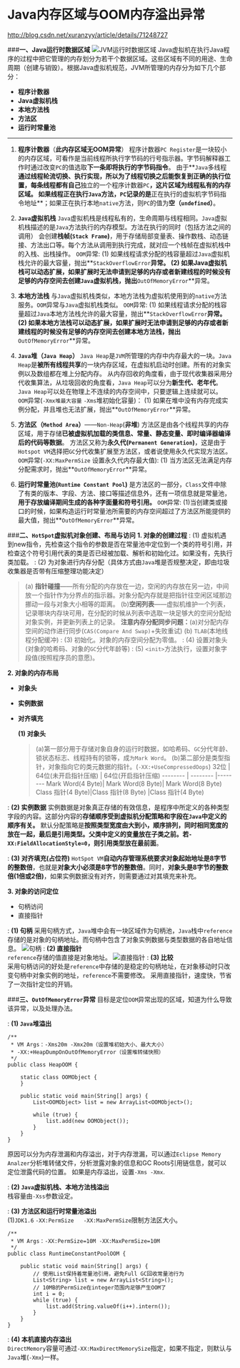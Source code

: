 # Java内存区域与OOM内存溢出异常

http://blog.csdn.net/xuranzyy/article/details/71248727

###**一、Java运行时数据区域**
![JVM运行时数据区域](http://img.blog.csdn.net/20170506092640329?watermark/2/text/aHR0cDovL2Jsb2cuY3Nkbi5uZXQveHVyYW56eXk=/font/5a6L5L2T/fontsize/400/fill/I0JBQkFCMA==/dissolve/70/gravity/SouthEast)
Java虚拟机在执行Java程序的过程中把它管理的内存划分为若干个数据区域。这些区域有不同的用途、生命周期（创建与销毁）。根据Java虚拟机规范，JVM所管理的内存分为如下几个部分：

 - **程序计数器**
 - **Java虚拟机栈**
 - **本地方法栈**
 - **方法区**
 - **运行时常量池**

--------------------------------
1. **程序计数器**（**此内存区域无OOM异常**）
	程序计数器`PC Register`是一块较小的内存区域，可看作是当前线程所执行字节码的行号指示器。字节码解释器工作时通过改变`PC`的值选取**下一条即将执行的字节码指令**。
	由于**`Java`多线程**通过线程轮流切换、执行实现，所以为了线程切换之后能恢复到正确的执行位置，每条线程都有自己**独立的一个程序计数器`PC`**，这片区域为线程私有的内存区域。
		如果线程正在执行`Java`方法，`PC`记录的是**正在执行的虚拟机字节码指令地址**；如果正在执行本地`native`方法，则`PC`的值为**空（`undefined`）**。
		
2. **`Java`虚拟机栈**
		`Java`虚拟机栈是线程私有的，生命周期与线程相同。`Java`虚拟机栈描述的是`Java`方法执行的内存模型。方法在执行的同时（包括方法之间的调用） 会创建**栈帧(`Stack Frame`)**，用于存储局部变量表、操作数栈、动态链接、方法出口等。每个方法从调用到执行完成，就对应一个栈帧在虚拟机栈中的入栈、出栈操作。
		`OOM`异常:
		(1) 如果线程请求分配的栈容量超过`Java`虚拟机栈允许的最大容量，抛出**`StackOverflowError`**异常。
		(2) 如果Java虚拟机栈可以动态扩展，如果扩展时无法申请到足够的内存或者新建线程的时候没有足够的内存空间去创建`Java`虚拟机栈，抛出**`OutOfMemoryError`**异常。
		
3. **本地方法栈**
		与`Java`虚拟机栈类似，本地方法栈为虚拟机使用到的`native`方法服务。`OOM`异常与`Java`虚拟机栈类似。
		`OOM`异常:
		(1) 如果线程请求分配的栈容量超过`Java`本地方法栈允许的最大容量，抛出**`StackOverflowError`**异常。
		(2) 如果本地方法栈可以动态扩展，如果扩展时无法申请到足够的内存或者新建线程的时候没有足够的内存空间去创建本地方法栈，抛出**`OutOfMemoryError`**异常。

4.  **`Java`堆（`Java Heap`）**
		`Java Heap`是`JVM`所管理的内存中内存最大的一块。`Java Heap`是**被所有线程共享**的一块内存区域，在虚拟机启动时创建。所有的对象实例以及数组都在堆上分配内存。
		从内存回收的角度看，由于现代收集器采用分代收集算法，从垃圾回收的角度看，`Java Heap`可以分为**新生代、老年代**。
		`Java Heap`可以处在物理上不连续的内存空间中，只要逻辑上连续就可以。
		`OOM`异常(`-Xmx堆最大容量`  `-Xms`堆初始化容量)：
		(1) 如果在堆中没有内存完成实例分配，并且堆也无法扩展，抛出**`OutOfMemoryError`**异常。

5. **方法区（`Method Area`）**——`Non-Heap`(**非堆**)
		方法区是由各个线程共享的内存区域，用于存储**已被虚拟机加载的类信息、常量、静态变量、即时编译器编译后的代码等数据**。
		方法区又称为**永久代(`Permanent Generation`)**，这是由于`Hotspot VM`选择把`GC`分代收集扩展至方法区，或者说使用永久代实现方法区。
		`OOM`异常(`-XX:MaxPermSize` 设置永久代内存最大值):
		(1) 当方法区无法满足内存分配需求时，抛出**`OutOfMemoryError`**异常。

6. **运行时常量池(`Runtime Constant Pool`)**
		是方法区的一部分，`Class`文件中除了有类的版本、字段、方法、接口等描述信息外，还有一项信息就是常量池，**用于存放编译期间生成的各种字面量和符号引用。**
		`OOM`异常:
		(1)当创建类或接口的时候，如果构造运行时常量池所需要的内存空间超过了方法区所能提供的最大值，抛出**`OutOfMemoryError`**异常。

###**二、`HotSpot`虚拟机对象创建、布局与访问**
**1. 对象的创建过程**
:    (1) 虚拟机遇到new指令，先检查这个指令的参数是否在常量池中定位到一个类的符号引用，并检查这个符号引用代表的类是否已经被加载、解析和初始化过。如果没有，先执行类加载。
:    (2) 为对象进行内存分配（具体方式由`Java`堆是否规整决定，即由垃圾收集器是否带有压缩整理功能决定）
>(a) **指针碰撞**——所有分配的内存放在一边，空闲的内存放在另一边，中间放一个指针作为分界点的指示器。对象分配内存就是把指针往空闲区域那边挪动一段与对象大小相等的距离。
>(b)**空闲列表**——虚拟机维护一个列表，记录哪块内存块可用，在分配的时候从列表中选取一块足够大的空间分配给对象实例，并更新列表上的记录。
**注意内存分配同步问题：**(a)对分配内存空间的动作进行同步(`CAS(Compare And Swap)`+失败重试) (b) `TLAB`(本地线程分配缓冲)
:     (3) 初始化。对象的内存空间分配为零值。
:     (4) 设置对象头(对象的哈希码、对象的`GC`分代年龄等)
:     (5) `<init>`方法执行，设置对象字段值(按照程序员的意愿)。 

**2. 对象的内存布局**

- **对象头**
- **实例数据**
- **对齐填充**

	**(1) 对象头**
	> (a)第一部分用于存储对象自身的运行时数据，如哈希码、`GC`分代年龄、锁状态标志、线程持有的锁等，成`为Mark Word`。
	>(b)第二部分是类型指针，对象指向它的类元数据的指针。(`-XX:+UseCompressedOops`) 
32位     | 64位(未开启指针压缩) | 64位(开启指针压缩)
-------- | -------- |--------
Mark Word(4 Byte)| Mark Word(8 Byte)| Mark Word(8 Byte)
Class 指针(4 Byte)|Class 指针(8 Byte) |Class 指针(4 Byte)
	   
:   **(2) 实例数据**
		实例数据是对象真正存储的有效信息，是程序中所定义的各种类型字段的内容。这部分内容的**存储顺序受到虚拟机分配策略和字段在`Java`中定义的顺序有关。**
		默认分配策略是**按照类型宽度由大到小，顺序排列，同时相同宽度的放在一起，最后是引用类型。**父类中定义的变量放在子类之前。若`-XX:FieldAllocationStyle=0`，则**引用类型放在最前面**。

:   **(3) 对齐填充(占位符)**
	 `HotSpot VM`**自动内存管理系统要求对象起始地址是8字节的整数倍**，也就是**对象大小必须是8字节的整数倍**。同时，**对象头是8字节的整数倍(1倍或2倍)**，如果实例数据没有对齐，则需要通过对其填充来补充。
				 
**3. 对象的访问定位**

- 句柄访问
- 直接指针

:   **(1) 句柄**
		采用句柄方式，`Java`堆中会有一块区域作为句柄池，`Java`栈中`reference`存储的是对象的句柄地址。而句柄中包含了对象实例数据与类型数据的各自地址信息。
		![句柄](http://img.blog.csdn.net/20170506113641413?watermark/2/text/aHR0cDovL2Jsb2cuY3Nkbi5uZXQveHVyYW56eXk=/font/5a6L5L2T/fontsize/400/fill/I0JBQkFCMA==/dissolve/70/gravity/SouthEast)
:   **(2) 直接指针**	
		`reference`存储的值直接是对象地址。
		![直接指针](http://img.blog.csdn.net/20170506113819492?watermark/2/text/aHR0cDovL2Jsb2cuY3Nkbi5uZXQveHVyYW56eXk=/font/5a6L5L2T/fontsize/400/fill/I0JBQkFCMA==/dissolve/70/gravity/SouthEast)
:   **(3) 比较**	
		采用句柄访问的好处是`reference`中存储的是稳定的句柄地址，在对象移动时只改变句柄中对象实例的地址，`reference`不需要修改。
		采用直接指针，速度快，节省了一次指针定位的开销。

###**三、`OutOfMemoryError`异常**
目标是定位`OOM`异常出现的区域，知道为什么导致该异常，以及处理办法。

:   **(1) `Java`堆溢出**	

```
/**
 * VM Args：-Xms20m -Xmx20m（设置堆初始大小、最大大小）     
 * -XX:+HeapDumpOnOutOfMemoryError（设置堆转储快照）
 */
public class HeapOOM {

	static class OOMObject {
	}

	public static void main(String[] args) {
		List<OOMObject> list = new ArrayList<OOMObject>();

		while (true) {
			list.add(new OOMObject());
		}
	}
}
```
原因可以分为内存泄漏和内存溢出，对于内存泄漏，可以通过`Eclipse Memory Analzer`分析堆转储文件，分析泄露对象的信息和GC Roots引用链信息，就可以定位泄露代码的位置。  如果是内存溢出，设置`-Xms -Xmx`.

:   **(2) `Java`虚拟机栈、本地方法栈溢出**	
		栈容量由`-Xss`参数设定。
		
:   **(3) 方法区和运行时常量池溢出**	
	(1)`JDK1.6` `-XX:PermSize   -XX:MaxPermSize`限制方法区大小。
	
```
/**
 * VM Args：-XX:PermSize=10M -XX:MaxPermSize=10M
 */
public class RuntimeConstantPoolOOM {

	public static void main(String[] args) {
		// 使用List保持着常量池引用，避免Full GC回收常量池行为
		List<String> list = new ArrayList<String>();
		// 10MB的PermSize在integer范围内足够产生OOM了
		int i = 0; 
		while (true) {
			list.add(String.valueOf(i++).intern());
		}
	}
}
```

:   **(4) 本机直接内存溢出**		
		`DirectMemory`容量可通过`-XX:MaxDirectMemorySize`指定，如果不指定，则默认与`Java`堆(`-Xmx`)一样。 